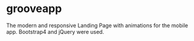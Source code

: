 # grooveapp
The modern and responsive Landing Page with animations for the mobile app. Bootstrap4 and jQuery were used.
